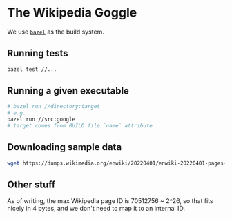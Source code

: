 # The Wikipedia Goggle

We use [`bazel`](https://bazel.build) as the build system.

## Running tests

```sh
bazel test //...
```

## Running a given executable

```sh
# bazel run //directory:target
# e.g.
bazel run //src:google
# target comes from BUILD file `name` attribute
```

## Downloading sample data

```sh
wget https://dumps.wikimedia.org/enwiki/20220401/enwiki-20220401-pages-articles-multistream1.xml-p1p41242.bz2
```

## Other stuff

As of writing, the max Wikipedia page ID is 70512756 ~ 2^26, so that fits nicely in 4 bytes, and we don't need to map it to an internal ID.
